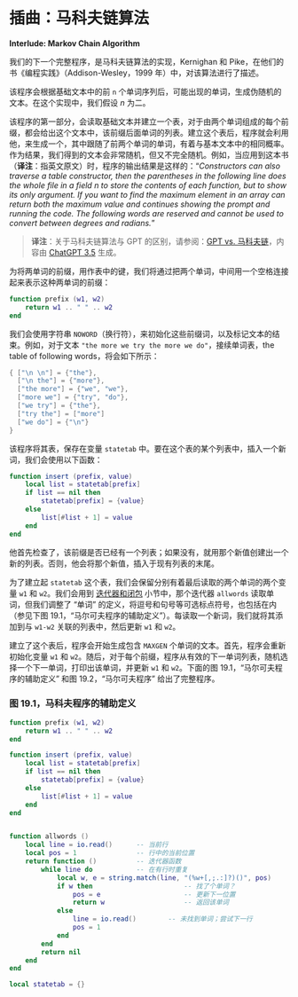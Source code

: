 # 插曲：马科夫链算法

**Interlude: Markov Chain Algorithm**


我们的下一个完整程序，是马科夫链算法的实现，Kernighan 和 Pike，在他们的书《编程实践》（Addison-Wesley，1999 年）中，对该算法进行了描述。

该程序会根据基础文本中的前 `n` 个单词序列后，可能出现的单词，生成伪随机的文本。在这个实现中，我们假设 *n* 为二。


该程序的第一部分，会读取基础文本并建立一个表，对于由两个单词组成的每个前缀，都会给出这个文本中，该前缀后面单词的列表。建立这个表后，程序就会利用他，来生成一个，其中跟随了前两个单词的单词，有着与基本文本中的相同概率。作为结果，我们得到的文本会非常随机，但又不完全随机。例如，当应用到这本书（**译注**：指英文原文）时，程序的输出结果是这样的：“*Constructors can also traverse a table constructor, then the parentheses in the following line does the whole file in a field n to store the contents of each function, but to show its only argument. If you want to find the maximum element in an array can return both the maximum value and continues showing the prompt and running the code. The following words are reserved and cannot be used to convert between degrees and radians.*”


> **译注**：关于马科夫链算法与 GPT 的区别，请参阅：[GPT vs. 马科夫链](https://chat.openai.com/share/ac4230fa-0f19-4607-83c2-9dc5f1c6a6dc)，内容由 [ChatGPT 3.5](https://chat.openai.com/) 生成。

为将两单词的前缀，用作表中的键，我们将通过把两个单词，中间用一个空格连接起来表示这种两单词的前缀：


```lua
function prefix (w1, w2)
    return w1 .. " " .. w2
end
```

我们会使用字符串 `NOWORD`（换行符），来初始化这些前缀词，以及标记文本的结束。例如，对于文本 `"the more we try the more we do"`，接续单词表，the table of following words，将会如下所示：


```lua
{ ["\n \n"] = {"the"},
  ["\n the"] = {"more"},
  ["the more"] = {"we", "we"},
  ["more we"] = {"try", "do"},
  ["we try"] = {"the"},
  ["try the"] = ["more"]
  ["we do"] = {"\n"}
}
```

该程序将其表，保存在变量 `statetab` 中。要在这个表的某个列表中，插入一个新词，我们会使用以下函数：


```lua
function insert (prefix, value)
    local list = statetab[prefix]
    if list == nil then
        statetab[prefix] = {value}
    else
        list[#list + 1] = value
    end
end
```

他首先检查了，该前缀是否已经有一个列表；如果没有，就用那个新值创建出一个新的列表。否则，他会将那个新值，插入于现有列表的末尾。

为了建立起 `statetab` 这个表，我们会保留分别有着最后读取的两个单词的两个变量 `w1` 和 `w2`。我们会用到 [迭代器和闭包](iterators.md#迭代器与闭包) 小节中，那个迭代器 `allwords` 读取单词，但我们调整了 “单词” 的定义，将逗号和句号等可选标点符号，也包括在内（参见下图 19.1，“马尔可夫程序的辅助定义”）。每读取一个新词，我们就将其添加到与 `w1-w2` 关联的列表中，然后更新 `w1` 和 `w2`。


建立了这个表后，程序会开始生成包含 `MAXGEN` 个单词的文本。首先，程序会重新初始化变量 `w1` 和 `w2`。随后，对于每个前缀，程序从有效的下一单词列表，随机选择一个下一单词，打印出该单词，并更新 `w1` 和 `w2`。下面的图 19.1，“马尔可夫程序的辅助定义” 和图 19.2，“马尔可夫程序” 给出了完整程序。


### 图 19.1，马科夫程序的辅助定义

```lua
function prefix (w1, w2)
    return w1 .. " " .. w2
end

function insert (prefix, value)
    local list = statetab[prefix]
    if list == nil then
        statetab[prefix] = {value}
    else
        list[#list + 1] = value
    end
end


function allwords ()
    local line = io.read()      -- 当前行
    local pos = 1               -- 行中的当前位置
    return function ()          -- 迭代器函数
        while line do           -- 在有行时重复
            local w, e = string.match(line, "(%w+[,;.:]?)()", pos)
            if w then                       -- 找了个单词？
                pos = e                     -- 更新下一位置
                return w                    -- 返回该单词
            else
                line = io.read()        -- 未找到单词；尝试下一行
                pos = 1
            end
        end
        return nil
    end
end

local statetab = {}
